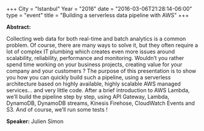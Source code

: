 +++
City = "Istanbul"
Year = "2016"
date = "2016-03-06T21:28:14-06:00"
type = "event"
title = "Building a serverless data pipeline with AWS"
+++

**Abstract:**

Collecting web data for both real-time and batch analytics is a common problem. Of course, there are many ways to solve it, but they often require a lot of complex IT plumbing which creates even more issues around scalability, reliability, performance and monitoring. Wouldn’t you rather spend time working on your business projects, creating value for your company and your customers ? The purpose of this presentation is to show you how you can quickly build such a pipeline, using a serverless architecture based on highly available, highly scalable AWS managed services… and very little code. After a brief introduction to AWS Lambda, we’ll build the pipeline step by step, using API Gateway, Lambda, DynamoDB, DynamoDB streams, Kinesis Firehose, CloudWatch Events and S3. And of course, we’ll run some tests !

**Speaker:**
Julien Simon

